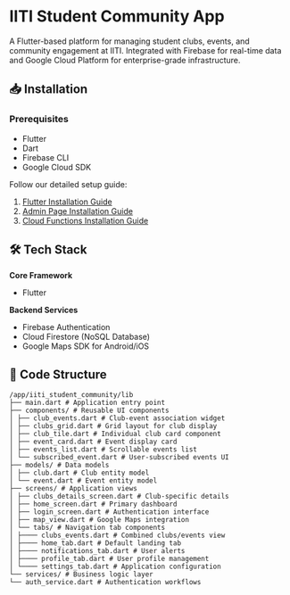 # IITI Student Community App

A Flutter-based platform for managing student clubs, events, and community engagement at IITI. Integrated with Firebase for real-time data and Google Cloud Platform for enterprise-grade infrastructure.

## 📥 Installation
### Prerequisites
- Flutter 
- Dart
- Firebase CLI
- Google Cloud SDK

Follow our detailed setup guide:  
1. [Flutter Installation Guide](./FlutterInstallationREADME.md)
2. [Admin Page Installation Guide](./AdminPageInstallationREADME.md)
3. [Cloud Functions Installation Guide](./CloudFunctionsInstallationREADME.md)

## 🛠 Tech Stack
**Core Framework**  
- Flutter

**Backend Services**  
- Firebase Authentication  
- Cloud Firestore (NoSQL Database)  
- Google Maps SDK for Android/iOS

## 📁 Code Structure
```
/app/iiti_student_community/lib
├── main.dart # Application entry point
├── components/ # Reusable UI components
│ ├── club_events.dart # Club-event association widget
│ ├── clubs_grid.dart # Grid layout for club display
│ ├── club_tile.dart # Individual club card component
│ ├── event_card.dart # Event display card
│ ├── events_list.dart # Scrollable events list
│ └── subscribed_event.dart # User-subscribed events UI
├── models/ # Data models
│ ├── club.dart # Club entity model
│ └── event.dart # Event entity model
├── screens/ # Application views
│ ├── clubs_details_screen.dart # Club-specific details
│ ├── home_screen.dart # Primary dashboard
│ ├── login_screen.dart # Authentication interface
│ ├── map_view.dart # Google Maps integration
│ └── tabs/ # Navigation tab components
│ ├──── clubs_events.dart # Combined clubs/events view
│ ├──── home_tab.dart # Default landing tab
│ ├──── notifications_tab.dart # User alerts
│ ├──── profile_tab.dart # User profile management
│ └──── settings_tab.dart # Application configuration
└── services/ # Business logic layer
└── auth_service.dart # Authentication workflows
```

